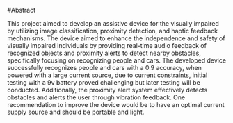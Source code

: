 
#Abstract

This project aimed to develop an assistive device for the visually impaired by utilizing image classification, proximity detection, and haptic feedback mechanisms. The device aimed to enhance the independence and safety of visually impaired individuals by providing real-time audio feedback of recognized objects and proximity alerts to detect nearby obstacles, specifically focusing on recognizing people and cars. The developed device successfully recognizes people and cars with a 0.9 accuracy, when powered with a large current source, due to current constraints, initial testing with a 9v battery proved challenging but later testing will be conducted. Additionally, the proximity alert system effectively detects obstacles and alerts the user through vibration feedback. One recommendation to improve the device would be to have an optimal current supply source and should be portable and light.

